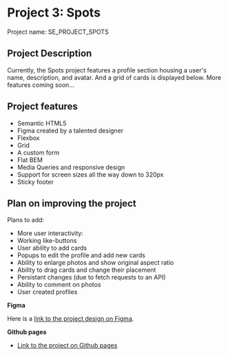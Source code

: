 # Project 3: Spots

Project name: SE_PROJECT_SPOTS

## Project Description

Currently, the Spots project features a profile section housing a user's name, description, and avatar. And a grid of cards is displayed below. More features coming soon...

## Project features

- Semantic HTML5
- Figma created by a talented designer
- Flexbox
- Grid
- A custom form
- Flat BEM
- Media Queries and responsive design
- Support for screen sizes all the way down to 320px
- Sticky footer

## Plan on improving the project

Plans to add:

- More user interactivity:
- Working like-buttons
- User ability to add cards
- Popups to edit the profile and add new cards
- Ability to enlarge photos and show original aspect ratio
- Ability to drag cards and change their placement
- Persistant changes (due to fetch requests to an API)
- Ability to comment on photos
- User created profiles

**Figma**

Here is a [link to the project design on Figma](https://www.figma.com/file/BBNm2bC3lj8QQMHlnqRsga/Sprint-3-Project%3A-Spots?type=design&node-id=0-1&mode=design&t=JiWpEtqxwfvfB7ba-0).

**Github pages**

- [Link to the project on Github pages](https://fdlai.github.io/se_project_spots/)
